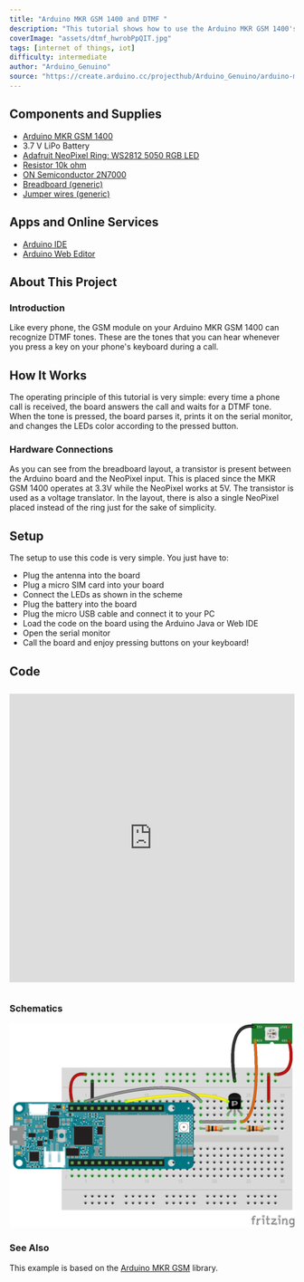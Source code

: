 ```yaml
---
title: "Arduino MKR GSM 1400 and DTMF "
description: "This tutorial shows how to use the Arduino MKR GSM 1400's DTMF feature to have a direct interaction with your phone."
coverImage: "assets/dtmf_hwrobPpQIT.jpg"
tags: [internet of things, iot]
difficulty: intermediate
author: "Arduino_Genuino"
source: "https://create.arduino.cc/projecthub/Arduino_Genuino/arduino-mkr-gsm-1400-and-dtmf-acc497"
---
```


## Components and Supplies

- [Arduino MKR GSM 1400](https://www.newark.com/55AC1187?COM=ref_hackster)
- 3.7 V LiPo Battery
- [Adafruit NeoPixel Ring: WS2812 5050 RGB LED](http://www.newark.com/26Y8458?COM=ref_hackster)
- [Resistor 10k ohm](https://www.newark.com/multicomp/mccfr0w4j0103a50/carbon-film-resistor-10kohm-250mw/dp/58K5002?COM=ref_hackster)
- [ON Semiconductor 2N7000](https://www.mouser.it/ProductDetail/ON-Semiconductor-Fairchild/2N7000/?qs=sGAEpiMZZMshyDBzk1%2fWi9bHELEahoDnY1fyKF6A6Ko%3d)
- [Breadboard (generic)](https://www.newark.com/99W1759?COM=ref_hackster)
- [Jumper wires (generic)](https://www.newark.com/88W2571?COM=ref_hackster)

## Apps and Online Services

- [Arduino IDE](https://www.arduino.cc/en/main/software)
- [Arduino Web Editor](https://create.arduino.cc/editor)

## About This Project

### Introduction

Like every phone, the GSM module on your Arduino MKR GSM 1400 can recognize DTMF tones. These are the tones that you can hear whenever you press a key on your phone's keyboard during a call. 

## How It Works

The operating principle of this tutorial is very simple: every time a phone call is received, the board answers the call and waits for a DTMF tone. When the tone is pressed, the board parses it, prints it on the serial monitor, and changes the LEDs color according to the pressed button.

### Hardware Connections

As you can see from the breadboard layout, a transistor is present between the Arduino board and the NeoPixel input. This is placed since the MKR GSM 1400 operates at 3.3V while the NeoPixel works at 5V. The transistor is used as a voltage translator. In the layout, there is also a single NeoPixel placed instead of the ring just for the sake of simplicity.

## Setup

The setup to use this code is very simple. You just have to:

* Plug the antenna into the board
* Plug a micro SIM card into your board
* Connect the LEDs as shown in the scheme
* Plug the battery into the board
* Plug the micro USB cable and connect it to your PC
* Load the code on the board using the Arduino Java or Web IDE
* Open the serial monitor
* Call the board and enjoy pressing buttons on your keyboard!
  
## Code 
<iframe src='https://create.arduino.cc/editor/Arduino_Genuino/8e87bd19-988e-4082-a2be-d0525519d369/preview?embed&snippet' style='height:510px;width:100%;margin:10px 0' frameborder='0'></iframe>

### Schematics

![The schematic.](assets/mkrgsm1400dtmf_l94ODUYXzR.png)



### See Also

This example is based on the [Arduino MKR GSM](https://www.arduino.cc/en/Reference/MKRGSM) library. 